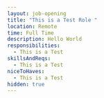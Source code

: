 ```yaml
---
layout: job-opening
title: "This is a Test Role "
location: Remote
time: Full Time
description: Hello World
responsibilities:
  - This is a Test
skillsAndReqs:
  - This is a Test
niceToHaves:
  - This is a Test
hidden: true
---
```

